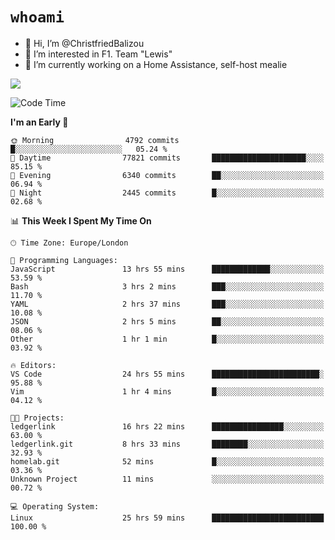 # `whoami`

- 👋 Hi, I’m @ChristfriedBalizou
- 👀 I’m interested in F1. Team "Lewis"
- 🌱 I’m currently working on a Home Assistance, self-host mealie
<!--
- 💞️ I’m looking to collaborate on
- 📫 How to reach me /dev/stdin
-->


![](https://github-readme-stats.vercel.app/api?username=Christfriedbalizou&show_icons=true&hide_title=true&theme=solarized-dark&count_private=true&hide=stars)
<!-- 
  ![](https://github-readme-stats.vercel.app/api/top-langs/?username=Christfriedbalizou&show_icons=true&hide_title=true&theme=solarized-dark&layout=compact&show_icons=true&count_private=false)
-->


<!--START_SECTION:waka-->
![Code Time](http://img.shields.io/badge/Code%20Time-84%20hrs%2041%20mins-blue)

**I'm an Early 🐤** 

```text
🌞 Morning                4792 commits        █░░░░░░░░░░░░░░░░░░░░░░░░   05.24 % 
🌆 Daytime                77821 commits       █████████████████████░░░░   85.15 % 
🌃 Evening                6340 commits        ██░░░░░░░░░░░░░░░░░░░░░░░   06.94 % 
🌙 Night                  2445 commits        █░░░░░░░░░░░░░░░░░░░░░░░░   02.68 % 
```


📊 **This Week I Spent My Time On** 

```text
🕑︎ Time Zone: Europe/London

💬 Programming Languages: 
JavaScript               13 hrs 55 mins      █████████████░░░░░░░░░░░░   53.59 % 
Bash                     3 hrs 2 mins        ███░░░░░░░░░░░░░░░░░░░░░░   11.70 % 
YAML                     2 hrs 37 mins       ███░░░░░░░░░░░░░░░░░░░░░░   10.08 % 
JSON                     2 hrs 5 mins        ██░░░░░░░░░░░░░░░░░░░░░░░   08.06 % 
Other                    1 hr 1 min          █░░░░░░░░░░░░░░░░░░░░░░░░   03.92 % 

🔥 Editors: 
VS Code                  24 hrs 55 mins      ████████████████████████░   95.88 % 
Vim                      1 hr 4 mins         █░░░░░░░░░░░░░░░░░░░░░░░░   04.12 % 

🐱‍💻 Projects: 
ledgerlink               16 hrs 22 mins      ████████████████░░░░░░░░░   63.00 % 
ledgerlink.git           8 hrs 33 mins       ████████░░░░░░░░░░░░░░░░░   32.93 % 
homelab.git              52 mins             █░░░░░░░░░░░░░░░░░░░░░░░░   03.36 % 
Unknown Project          11 mins             ░░░░░░░░░░░░░░░░░░░░░░░░░   00.72 % 

💻 Operating System: 
Linux                    25 hrs 59 mins      █████████████████████████   100.00 % 
```


<!--END_SECTION:waka-->


<!---
ChristfriedBalizou/ChristfriedBalizou is a ✨ special ✨ repository because its `README.md` (this file) appears on your GitHub profile.
You can click the Preview link to take a look at your changes.
--->
